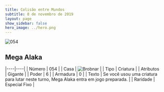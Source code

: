 ```yaml
---
title: Colisão entre Mundos
subtitle: 8 de novembro de 2019
layout: page
show_sidebar: false
hero_image: ../hero.png
---
```


![054](https://cdn.keyforgegame.com/media/card_front/pt/452_054_W2P288735X6_pt.png)

## Mega Alaka

|----|----|
| Número | 054 |
| Casa | ![Brobnar](https://archonarcana.com/images/thumb/e/e0/Brobnar.png/22px-Brobnar.png "Brobnar") |
| Tipo | Criatura |
| Atributos | Gigante |
| Poder | 6 |
| Armadura | 0 |
| Texto | Se você usou uma criatura para lutar neste turno, Mega Alaka entra em jogo preparada. |
| Raridade | Especial Fixo |

